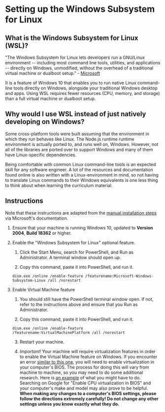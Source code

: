 # Setting up the Windows Subsystem for Linux

## What is the Windows Subsystem for Linux (WSL)?

"The Windows Subsystem for Linux lets developers run a GNU/Linux environment -- including most command line tools, utilities, and applications -- directly on Windows, unmodified, without the overhead of a traditional virtual machine or dualboot setup." - [Microsoft](https://docs.microsoft.com/en-us/windows/wsl/about)

It is a feature of Windows 10 that enables you to run native Linux command-line tools directly on Windows, alongside your traditional Windows desktop and apps. Using WSL requires fewer resources (CPU, memory, and storage) than a full virtual machine or dualboot setup.

## Why would I use WSL instead of just natively developing on Windows?
Some cross-platform tools were built assuming that the environment in which they run behaves like Linux. The Node.js runtime runtime environment is actually ported to, and runs well on, Windows. However, not all of the libraries are ported over to support Windows and many of them have Linux-specific dependencies.

Being comfortable with common Linux command-line tools is an expected skill for any software engineer. A lot of the resources and documentation found online is also written with a Linux-environment in mind, so not having to translate Linux commands to their Windows equivalents is one less thing to think about when learning the curriculum material.

## Instructions
Note that these instructions are adapted from the [manual installation steps](https://docs.microsoft.com/en-us/windows/wsl/install-win10#manual-installation-steps) via Microsoft's documentation.

1. Ensure that your machine is running Windows 10, updated to **Version 2004**, **Build 18362** or higher.

2. Enable the "Windows Subsystem for Linux" optional feature.
   1. Click the Start Menu, search for PowerShell, and Run as Administrator. A terminal window should open up.

   2. Copy this command, paste it into PowerShell, and run it.
   ```
   dism.exe /online /enable-feature /featurename:Microsoft-Windows-Subsystem-Linux /all /norestart
   ```

3. Enable Virtual Machine feature
   1. You should still have the PowerShell terminal window open. If not, refer to the instructions above and ensure that you Run as Administrator.

   2. Copy this command, paste it into PowerShell, and run it.
   ```
   dism.exe /online /enable-feature /featurename:VirtualMachinePlatform /all /norestart
   ```
   
   3. Restart your machine.
   
   4. _Important!_ Your machine will require virtualization features in order to enable the Virtual Machine feature on Windows. If you encounter an error [similar to this one](https://docs.microsoft.com/en-us/windows/wsl/troubleshooting#error-0x80370102-the-virtual-machine-could-not-be-started-because-a-required-feature-is-not-installed), you will need to enable virtualization in your computer's BIOS. The process for doing this will vary from machine to machine, so you may need to do some additional research. Here is [an example](https://www.bleepingcomputer.com/tutorials/how-to-enable-cpu-virtualization-in-your-computer-bios/) of what you might have to do. Searching on Google for "Enable CPU virtualization in BIOS" and your computer's make and model may also prove to be helpful. **When making any changes to a computer's BIOS settings, please follow the directions extremely carefully! Do not change any other settings unless you know exactly what they do.**


